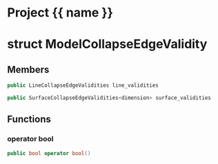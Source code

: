 <script setup>
import {useRoute} from 'vitepress'
const {path} = useRoute()
const tokens = path.split('/')
const words = tokens[2].split('-');
for (let i = 0; i < words.length; i++) {
    words[i] = words[i].charAt(0).toUpperCase() + words[i].slice(1);
    words[i] = words[i].replace('geode', 'Geode')
}
const name = words.join('-');
</script>
# Project {{ name }}

# struct ModelCollapseEdgeValidity


## Members

```cpp
public LineCollapseEdgeValidities line_validities

```

```cpp
public SurfaceCollapseEdgeValidities<dimension> surface_validities

```



## Functions

### operator bool

```cpp
public bool operator bool()
```




